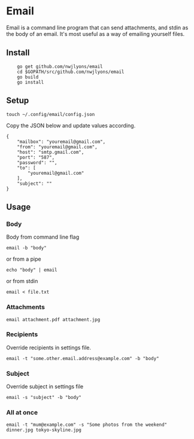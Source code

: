# Email

Email is a command line program that can send attachments, and stdin as the body of an email. It's most useful as a way of emailing yourself files.

## Install

```
    go get github.com/nwjlyons/email
    cd $GOPATH/src/github.com/nwjlyons/email
    go build
    go install
```

## Setup

    touch ~/.config/email/config.json

Copy the JSON below and update values according.

    {
        "mailbox": "youremail@gmail.com",
        "from": "youremail@gmail.com",
        "host": "smtp.gmail.com",
        "port": "587",
        "password": "",
        "to": [
            "youremail@gmail.com"
        ],
        "subject": ""
    }

## Usage

### Body

Body from command line flag

    email -b "body"

or from a pipe

    echo "body" | email

or from stdin

    email < file.txt

### Attachments

    email attachment.pdf attachment.jpg

### Recipients

Override recipients in settings file.

    email -t "some.other.email.address@example.com" -b "body"

### Subject

Override subject in settings file

    email -s "subject" -b "body"

### All at once

    email -t "mum@example.com" -s "Some photos from the weekend" dinner.jpg tokyo-skyline.jpg

